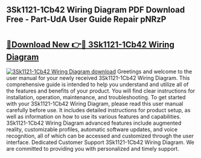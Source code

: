 ## 3Sk1121-1Cb42 Wiring Diagram PDF Download Free - Part-UdA User Guide Repair pNRzP

# <h2><a href="http://dfmwht.blite.top/?on=3Sk1121-1Cb42+Wiring+Diagram">🔗Download New 👉🔴 3Sk1121-1Cb42 Wiring Diagram</a></h2>

[![3Sk1121-1Cb42 Wiring Diagram download](https://i.imgur.com/lujVjoI.png)](http://dfmwht.blite.top/?on=3Sk1121-1Cb42+Wiring+Diagram)
Greetings and welcome to the user manual for your newly received 3Sk1121-1Cb42 Wiring Diagram. This comprehensive guide is intended to help you understand and utilize all of the features and benefits of your product. You will find clear instructions for installation, operation, maintenance, and troubleshooting. To get started with your 3Sk1121-1Cb42 Wiring Diagram, please read this user manual carefully before use. It includes detailed instructions for product setup, as well as information on how to use its various features and capabilities. 3Sk1121-1Cb42 Wiring Diagram advanced features include augmented reality, customizable profiles, automatic software updates, and voice recognition, all of which can be accessed and customized through the user interface. Dedicated Customer Support 3Sk1121-1Cb42 Wiring Diagram. We are committed to providing you with personalized and timely support.
